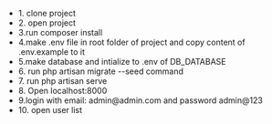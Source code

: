 <ul>
<li>
1. clone project
</li>
<li>
2. open project
</li>
<li>
3.run composer install
</li>
<li>
4.make .env file in root folder of project and copy content of .env.example to it
</li>
<li>
5.make database and intialize to .env of DB_DATABASE
</li>
<li>
6. run php artisan migrate --seed command
</li>
<li>
7. run php artisan serve
</li>
<li>
8. Open localhost:8000
</li>
<li>
9.login with email: admin@admin.com and password admin@123
</li>
<li>
10. open user list
</li>
</ul>